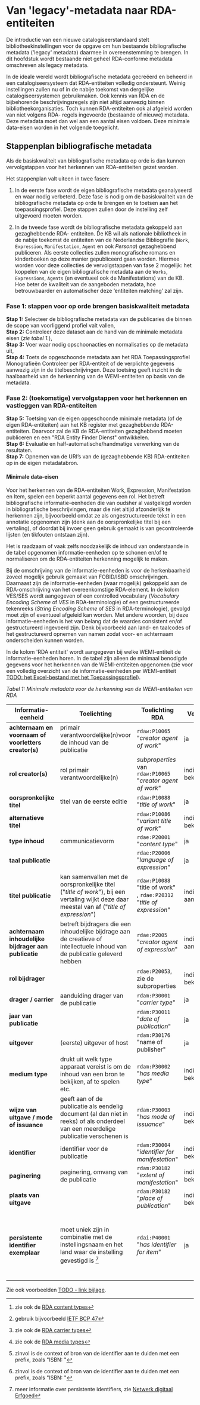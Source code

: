 # Van 'legacy'-metadata naar RDA-entiteiten

De introductie van een nieuwe catalogiseerstandaard stelt bibliotheekinstellingen voor de opgave om hun bestaande bibliografische metadata ('legacy' metadata) daarmee in overeenstemming te brengen. In dit hoofdstuk wordt bestaande niet geheel RDA-conforme metadata omschreven als legacy metadata. 

In de ideale wereld wordt bibliografische metadata gecreëerd en beheerd in een catalogiseersysteem dat RDA-entiteiten volledig ondersteunt. Weinig instellingen zullen nu of in de nabije toekomst van dergelijke catalogiseersystemen gebruikmaken. Ook kennis van RDA en de bijbehorende beschrijvingsregels zijn niet altijd aanwezig binnen bibliotheekorganisaties. 
Toch kunnen RDA-entiteiten ook al afgeleid worden van niet volgens RDA- regels ingevoerde (bestaande of nieuwe) metadata. Deze metadata moet dan wel aan een aantal eisen voldoen. Deze minimale data-eisen worden in het volgende toegelicht. 

## Stappenplan bibliografische metadata 
Als de basiskwaliteit van bibliografische metadata op orde is dan kunnen vervolgstappen voor het herkennen van RDA-entiteiten gezet worden. 

Het stappenplan valt uiteen in twee fasen: 

1. In de eerste fase wordt de eigen bibliografische metadata geanalyseerd en waar nodig verbeterd. Deze fase is nodig om de basiskwaliteit van de bibliografische metadata op orde te brengen en te toetsen aan het toepassingsprofiel. Deze stappen zullen door de instelling zelf uitgevoerd moeten worden. 
 
2. In de tweede fase wordt de bibliografische metadata gekoppeld aan gezaghebbende RDA- entiteiten. De KB wil als nationale bibliotheek in de nabije toekomst de entiteiten van de Nederlandse Bibliografie (`Work`, `Expression`, `Manifestation`, `Agent` en ook *Persona*) gezaghebbend publiceren. Als eerste collecties zullen monografische romans en kinderboeken op deze manier gepubliceerd gaan worden.  Hiermee worden voor deze collecties de vervolgstappen van fase 2 mogelijk: het koppelen van de eigen bibliografische metadata aan de `Works`, `Expressions`, `Agents` (en eventueel ook de Manifestations) van de KB. Hoe beter de  kwaliteit van de aangeboden metadata, hoe betrouwbaarder en automatischer deze ‘entiteiten matching’ zal zijn. 

### Fase 1: stappen voor op orde brengen basiskwaliteit metadata 

 
**Stap 1:** Selecteer de bibliografische metadata van de publicaries die binnen de scope van voorliggend profiel valt vallen,  
**Stap 2:** Controleer deze dataset aan de hand van de minimale metadata eisen (*zie tabel 1.*),  
**Stap 3:** Voer waar nodig opschoonacties en normalisaties op de metadata uit,  
**Stap 4:** Toets de opgeschoonde metadata aan het RDA Toepassingsprofiel Monografieën 
Controleer per RDA-entiteit of de verplichte gegevens aanwezig zijn in de titelbeschrijvingen. Deze toetsing geeft inzicht in de haalbaarheid van de herkenning van de WEMI-entiteiten op basis van de metadata. 

 
### Fase 2: (toekomstige) vervolgstappen voor het herkennen en vastleggen van RDA-entiteiten 
 
**Stap 5:** Toetsing van de eigen opgeschoonde minimale metadata (of de eigen RDA-entiteiten) aan het KB register met gezaghebbende RDA-entiteiten. Daarvoor zal de KB de RDA-entiteiten gezaghebbend moeten publiceren en een "RDA Entity Finder Dienst" ontwikkelen.  
**Stap 6:** Evaluatie en half-automatische/handmatige verwerking van de resultaten.  
**Stap 7:** Opnemen van de URI’s van de (gezaghebbende KB) RDA-entiteiten op in de eigen metadatabron. 


#### Minimale data-eisen 
Voor het herkennen van de RDA-entiteiten Work, Expression, Manifestation en Item, spelen een beperkt aantal gegevens een rol. Het betreft bibliografische informatie-eenheden die van oudsher al vastgelegd worden in bibliografische beschrijvingen, maar die niet altijd afzonderlijk te herkennen zijn, bijvoorbeeld omdat ze als ongestructureerde tekst in een annotatie opgenomen zijn (denk aan de oorspronkelijke titel bij een vertaling), of doordat bij invoer geen gebruik gemaakt is van gecontroleerde lijsten (en tikfouten ontstaan zijn).  

Het is raadzaam of vaak zelfs noodzakelijk de inhoud van onderstaande in de tabel opgenomen informatie-eenheden op te schonen en/of te normaliseren om de RDA-entiteiten herkenning mogelijk te maken. 

Bij de omschrijving van de informatie-eenheden is voor de herkenbaarheid zoveel mogelijk gebruik gemaakt van FOBID/ISBD omschrijvingen. Daarnaast zijn de informatie-eenheden (waar mogelijk) gekoppeld aan de RDA-omschrijving van het overeenkomstige RDA-element. In de kolom VES/SES wordt aangegeven of een controlled vocabulary (*Vocabulary Encoding Scheme* of *VES* in RDA-terminologie) of een gestructureerde tekenreeks (*String Encoding Scheme* of *SES* in RDA-terminologie), gevolgd moet zijn of eventueel afgeleid kan worden. Met andere woorden, bij deze informatie-eenheden is het van belang dat de waardes consistent en/of gestructureerd ingevoerd zijn. Denk bijvoorbeeld aan land- en taalcodes of het gestructureerd opnemen van namen zodat voor- en achternaam onderscheiden kunnen worden. 

In de kolom 'RDA entiteit' wordt aangegeven bij welke WEMI-entiteit de informatie-eenheden horen. In de tabel zijn alleen de minimaal benodigde gegevens voor het herkennen van de WEMI-entiteiten opgenomen (zie voor een volledig overzicht van de informatie-eenheden per WEMI-entiteit [TODO: het Excel-bestand met het Toepassingsprofiel](TOD)). 

*Tabel 1: Minimale metadata voor de herkenning van de WEMI-entiteiten van RDA*

| Informatie-eenheid | Toelichting | Toelichting RDA | Verpl.? | VES/SES | RDA Entiteit | Voorbeelden |
| ------------------ | ----------- | --------------- | --------- | ------- | ------------ | ----------- |
| **achternaam en voornaam of voorletters creator(s)** | primair verantwoordelijke(n)voor de inhoud van de publicatie | `rdaw:P10065` "*creator agent of work*" | ja | ja, om achternaam te kunnen selecteren | `Work` | "Couperus, Louis" |
| **rol creator(s)** | rol primair verantwoordelijke(n) | *subproperties* van `rdaw:P10065` "*creator agent of work*" | indien bekend  | ja | `Work` | aut (author), art (artist) |
| **oorspronkelijke titel** | titel van de eerste editie | `rdaw:P10088` "*title of work*" | ja | nee | `Work`  | "Aan den weg der vreugde" | 
| **alternatieve titel** | | `rdaw:P10086` "*variant title of work*" | indien bekend | nee | `Work` | "Max Havelaar" | 
| **type inhoud** | communicatievorm  | `rdae:P20001` "*content type*" | ja | ja | `Expression` |  "text", "spoken word" [^1] | 
| **taal publicatie** | | `rdae:P20006` "*language of expression*" | ja | ja | `Expression` |  "nl", "nl-be" [^2] |
| **titel publicatie** | kan samenvallen met de oorspronkelijke titel ("*title of work*"), bij een vertaling wijkt deze daar meestal van af ("*title of expression*") | `rdaw:P10088` "title of work" ,  `rdae:P20312` "*title of expression*" | indien aanwezig | nee | `Work`, `Expression` |  "The black lake" (een vertaling van "Oeroeg") |
| **achternaam inhoudelijke bijdrager aan publicatie** | betreft bijdragers die een inhoudelijke bijdrage aan de creatieve of intellectuele inhoud van de publicatie geleverd hebben | `rdae:P2005` "*creator agent of expression*" |indien aanwezig | ja, om achternaam auteur te kunnen selecteren | `Expression` | "Noble, Philippe" |
| **rol bijdrager** | | `rdae:P20053`, zie de subproperties | indien bekend  | ja | `Expression` |  "trl" (translator) | 
| **drager / carrier** | aanduiding drager van de publicatie |`rdam:P30001` "*carrier type*" | ja | ja | `Manifestation` | "band", "microfiche" [^3] |
| **jaar van publicatie** | | `rdam:P30011` "*date of publication*" | ja | ja | `Manifestation` | "1969" |
| **uitgever** | (eerste) uitgever of host | `rdam:P30176` "name of publisher" | ja | nee | `Manifestation` | "Pandora" | 
| **medium type** | drukt uit welk type apparaat vereist is om de inhoud van een bron te bekijken, af te spelen etc. | `rdam:P30002` "*has media type*" |indien bekend | ja | `Manifestation` | "computer", "zonder medium" (bij een gedrukte publicatie) [^4] |
| **wijze van uitgave / mode of issuance** | geeft aan of de publicatie als eendelig document (al dan niet in reeks) of als onderdeel van een meerdelige publicatie verschenen is | `rdam:P30003` "*has mode of issuance*" | indien bekend | ja | `Manifestation` | "eendelig document" , "zelfstandige deeltitel MP" [^5] | 
| **identifier** | identifier voor de publicatie | `rdam:P30004` "*identifier for manifestation*" | indien bekend | nee | `Manifestation` | "ISBN:  9789023408017" [^5] |
| **paginering** | paginering, omvang van de publicatie | `rdam:P30182` "*extent of manifestation*" | indien bekend | ja | `Manifestation` | "80 p." |
| **plaats van uitgave** | | `rdam:P30182` "*place of publication*" | indien bekend | nee | `Manifestation` | "Amsterdam" | 
| **persistente identifier exemplaar** | moet uniek zijn in combinatie met de instellingsnaam en het land waar de instelling gevestigd is [^6] | `rdai:P40001` "*has identifier for item*"  | ja | nee | `Item` | "2365290" (als signatuur), "urn:nbn:nl:kb-1684989030400" (NBN (National Bibliographic Number), "MMKB18B:060765000" (URN - Uniform Resource Name) |

Zie ook voorbeelden [TODO - link bijlage]().


[^1]: zie ook de [RDA content types](http://www.rdaregistry.info/termList/RDAContentType/) 
[^2]: gebruik bijvoorbeeld [IETF BCP 47](https://www.rfc-editor.org/info/bcp47)
[^3]: zie ook de [RDA carrier types](http://www.rdaregistry.info/termList/RDACarrierType/)
[^4]: zie ook de [RDA media types](http://www.rdaregistry.info/termList/RDAMediaType/)
[^5]: zinvol is de context of bron van de identifier aan te duiden met een prefix, zoals "ISBN: "
[^6]: meer informatie over persistente identifiers, zie [Netwerk digitaal Erfgoed](https://netwerkdigitaalerfgoed.nl/activiteiten/persistent-identifiers/) 

 